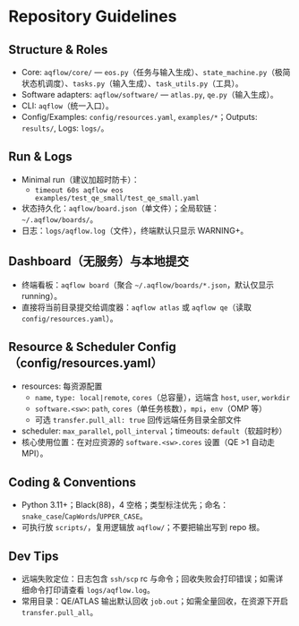 # Repository Guidelines

## Structure & Roles
- Core: `aqflow/core/` — `eos.py`（任务与输入生成）、`state_machine.py`（极简状态机调度）、`tasks.py`（输入生成）、`task_utils.py`（工具）。
- Software adapters: `aqflow/software/` — `atlas.py`, `qe.py`（输入生成）。
- CLI: `aqflow`（统一入口）。
- Config/Examples: `config/resources.yaml`, `examples/*`；Outputs: `results/`, Logs: `logs/`。

## Run & Logs
- Minimal run（建议加超时防卡）：
  - `timeout 60s aqflow eos examples/test_qe_small/test_qe_small.yaml`
- 状态持久化：`aqflow/board.json`（单文件）；全局软链：`~/.aqflow/boards/`。
- 日志：`logs/aqflow.log`（文件），终端默认只显示 WARNING+。

## Dashboard（无服务）与本地提交
- 终端看板：`aqflow board`（聚合 `~/.aqflow/boards/*.json`，默认仅显示 running）。
- 直接将当前目录提交给调度器：`aqflow atlas` 或 `aqflow qe`（读取 `config/resources.yaml`）。

## Resource & Scheduler Config（config/resources.yaml）
- resources: 每资源配置
  - `name`, `type: local|remote`, `cores`（总容量），远端含 `host`, `user`, `workdir`
  - `software.<sw>`: `path`, `cores`（单任务核数），`mpi`，`env`（OMP 等）
  - 可选 `transfer.pull_all: true` 回传远端任务目录全部文件
- scheduler: `max_parallel`, `poll_interval`；timeouts: `default`（软超时秒）
- 核心使用位置：在对应资源的 `software.<sw>.cores` 设置（QE >1 自动走 MPI）。

## Coding & Conventions
- Python 3.11+；Black(88)，4 空格；类型标注优先；命名：`snake_case`/`CapWords`/`UPPER_CASE`。
- 可执行放 `scripts/`，复用逻辑放 `aqflow/`；不要把输出写到 repo 根。

## Dev Tips
- 远端失败定位：日志包含 `ssh/scp` rc 与命令；回收失败会打印错误；如需详细命令打印请查看 `logs/aqflow.log`。
- 常用目录：QE/ATLAS 输出默认回收 `job.out`；如需全量回收，在资源下开启 `transfer.pull_all`。
